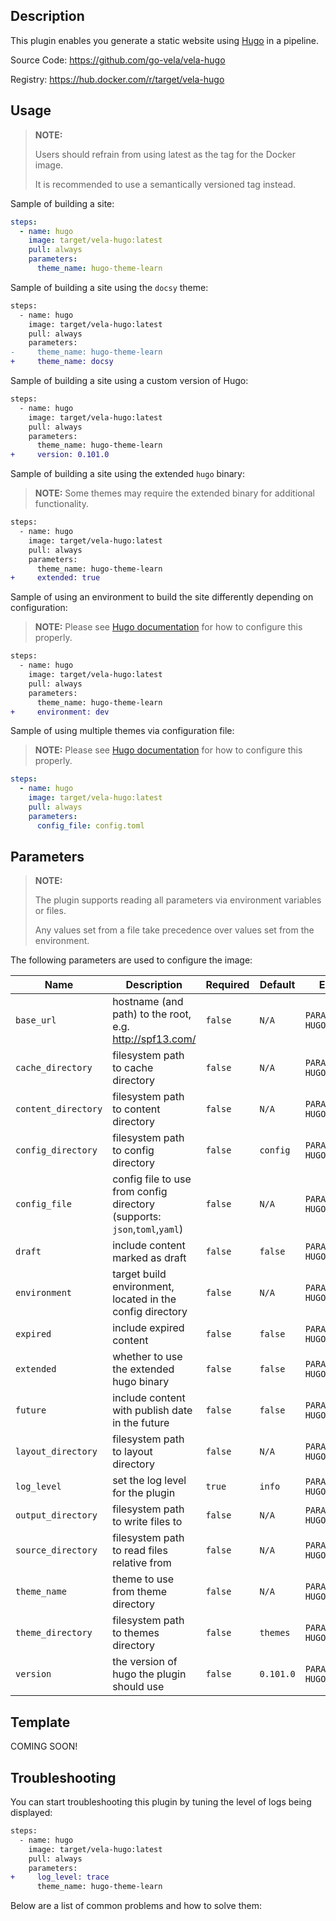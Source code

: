 ## Description

This plugin enables you generate a static website using [Hugo](https://gohugo.io/) in a pipeline.

Source Code: https://github.com/go-vela/vela-hugo

Registry: https://hub.docker.com/r/target/vela-hugo

## Usage

> **NOTE:**
>
> Users should refrain from using latest as the tag for the Docker image.
>
> It is recommended to use a semantically versioned tag instead.

Sample of building a site:

```yaml
steps:
  - name: hugo
    image: target/vela-hugo:latest
    pull: always
    parameters:
      theme_name: hugo-theme-learn
```

Sample of building a site using the `docsy` theme:

```diff
steps:
  - name: hugo
    image: target/vela-hugo:latest
    pull: always
    parameters:
-     theme_name: hugo-theme-learn
+     theme_name: docsy
```

Sample of building a site using a custom version of Hugo:

```diff
steps:
  - name: hugo
    image: target/vela-hugo:latest
    pull: always
    parameters:
      theme_name: hugo-theme-learn
+     version: 0.101.0
```

Sample of building a site using the extended `hugo` binary:

> **NOTE:** Some themes may require the extended binary for additional functionality.

```diff
steps:
  - name: hugo
    image: target/vela-hugo:latest
    pull: always
    parameters:
      theme_name: hugo-theme-learn
+     extended: true
```

Sample of using an environment to build the site differently depending on configuration:

> **NOTE:** Please see [Hugo documentation](https://gohugo.io/getting-started/configuration/) for how to configure this properly.

```diff
steps:
  - name: hugo
    image: target/vela-hugo:latest
    pull: always
    parameters:
      theme_name: hugo-theme-learn
+     environment: dev
```

Sample of using multiple themes via configuration file:

> **NOTE:** Please see [Hugo documentation](https://gohugo.io/hugo-modules/theme-components/#readout) for how to configure this properly.

```yaml
steps:
  - name: hugo
    image: target/vela-hugo:latest
    pull: always
    parameters:
      config_file: config.toml
```

## Parameters

> **NOTE:**
>
> The plugin supports reading all parameters via environment variables or files.
>
> Any values set from a file take precedence over values set from the environment.

The following parameters are used to configure the image:

| Name                | Description                                                               | Required | Default   | Environment Variables                                     |
| ------------------- | ------------------------------------------------------------------------- | -------- | --------- | --------------------------------------------------------- |
| `base_url`          | hostname (and path) to the root, e.g. http://spf13.com/                   | `false`  | `N/A`     | `PARAMETER_BASE_URL`<br/>`HUGO_BASE_URL`                   |
| `cache_directory`   | filesystem path to cache directory                                        | `false`  | `N/A`     | `PARAMETER_CACHE_DIRECTORY`<br/>`HUGO_CACHE_DIRECTORY`     |
| `content_directory` | filesystem path to content directory                                      | `false`  | `N/A`     | `PARAMETER_CONTENT_DIRECTORY`<br/>`HUGO_CONTENT_DIRECTORY` |
| `config_directory`  | filesystem path to config directory                                       | `false`  | `config`  | `PARAMETER_CONFIG_DIRECTORY`<br/>`HUGO_CONFIG_DIRECTORY`   |
| `config_file`       | config file to use from config directory (supports: `json`,`toml`,`yaml`) | `false`  | `N/A`     | `PARAMETER_CONFIG_FILE`<br/>`HUGO_CONFIG_FILE`             |
| `draft`             | include content marked as draft                                           | `false`  | `false`   | `PARAMETER_DRAFT`<br/>`HUGO_DRAFT`                         |
| `environment`       | target build environment, located in the config directory                 | `false`  | `N/A`     | `PARAMETER_ENVIRONMENT`<br/>`HUGO_ENVIRONMENT`             |
| `expired`           | include expired content                                                   | `false`  | `false`   | `PARAMETER_EXPIRED`<br/>`HUGO_EXPIRED`                     |
| `extended`          | whether to use the extended hugo binary                                   | `false`  | `false`   | `PARAMETER_EXTENDED`<br/>`HUGO_EXTENDED`                   |
| `future`            | include content with publish date in the future                           | `false`  | `false`   | `PARAMETER_FUTURE`<br/>`HUGO_FUTURE`                       |
| `layout_directory`  | filesystem path to layout directory                                       | `false`  | `N/A`     | `PARAMETER_LAYOUT_DIRECTORY`<br/>`HUGO_LAYOUT_DIRECTORY`   |
| `log_level`         | set the log level for the plugin                                          | `true`   | `info`    | `PARAMETER_LOG_LEVEL`<br/>`HUGO_LOG_LEVEL`                 |
| `output_directory`  | filesystem path to write files to                                         | `false`  | `N/A`     | `PARAMETER_OUTPUT_DIRECTORY`<br/>`HUGO_OUTPUT_DIRECTORY`   |
| `source_directory`  | filesystem path to read files relative from                               | `false`  | `N/A`     | `PARAMETER_SOURCE_DIRECTORY`<br/>`HUGO_SOURCE_DIRECTORY`   |
| `theme_name`        | theme to use from theme directory                                         | `false`  | `N/A`     | `PARAMETER_THEME_NAME`<br/>`HUGO_THEME_NAME`               |
| `theme_directory`   | filesystem path to themes directory                                       | `false`  | `themes`  | `PARAMETER_THEME_DIRECTORY`<br/>`HUGO_THEME_DIRECTORY`     |
| `version`           | the version of hugo the plugin should use                                 | `false`  | `0.101.0` | `PARAMETER_VERSION`<br/>`HUGO_VERSION`                     |

## Template

COMING SOON!

## Troubleshooting

You can start troubleshooting this plugin by tuning the level of logs being displayed:

```diff
steps:
  - name: hugo
    image: target/vela-hugo:latest
    pull: always
    parameters:
+     log_level: trace
      theme_name: hugo-theme-learn
```

Below are a list of common problems and how to solve them:
